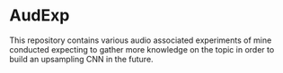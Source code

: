 # AudExp

This repository contains various audio associated experiments of mine conducted expecting to gather more knowledge on the topic in order to build an upsampling CNN in the future.